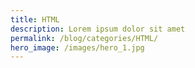 ```yaml
---
title: HTML
description: Lorem ipsum dolor sit amet
permalink: /blog/categories/HTML/
hero_image: /images/hero_1.jpg
---
```

